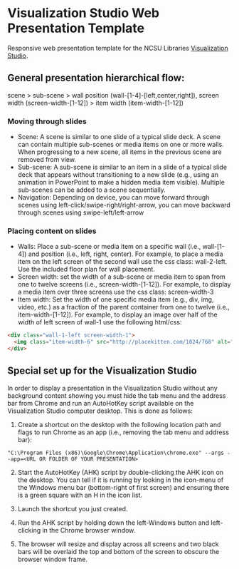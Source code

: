 # Visualization Studio Web Presentation Template
Responsive web presentation template for the NCSU Libraries [Visualization Studio](http://www.lib.ncsu.edu/spaces/visualization-studio).

## General presentation hierarchical flow:
scene >
sub-scene >
wall position (wall-[1-4]-[left,center,right]), screen width (screen-width-[1-12]) >
item width (item-width-[1-12])

### Moving through slides
* Scene: A scene is similar to one slide of a typical slide deck. A scene can contain multiple sub-scenes or media items on one or more walls. When progressing to a new scene, all items in the previous scene are removed from view.
* Sub-scene: A sub-scene is similar to an item in a slide of a typical slide deck that appears without transitioning to a new slide (e.g., using an animation in PowerPoint to make a hidden media item visible). Multiple sub-scenes can be added to a scene sequentially.
* Navigation: Depending on device, you can move forward through scenes using left-click/swipe-right/right-arrow, you can move backward through scenes using swipe-left/left-arrow

### Placing content on slides
* Walls: Place a sub-scene or media item on a specific wall (i.e., wall-[1-4]) and position (i.e., left, right, center). For example, to place a media item on the left screen of the second wall use the css class: wall-2-left. Use the included floor plan for wall placement.
* Screen width: set the width of a sub-scene or media item to span from one to twelve screens (i.e., screen-width-[1-12]). For example, to display a media item over three screens use the css class: screen-width-3
* Item width: Set the width of one specific media item (e.g., div, img, video, etc.) as a fraction of the parent container from one to twelve (i.e., item-width-[1-12]). For example, to display an image over half of the width of left screen of wall-1 use the following html/css:
```html
<div class="wall-1-left screen-width-1">
  <img class="item-width-6" src="http://placekitten.com/1024/768" alt="Kitten" />
</div>
```

## Special set up for the Visualization Studio
In order to display a presentation in the Visualization Studio without any background content showing you must hide the tab menu and the address bar from Chrome and run an AutoHotKey script available on the Visualization Studio computer desktop. This is done as follows:
1. Create a shortcut on the desktop with the following location path and flags to run Chrome as an app (i.e., removing the tab menu and address bar):
```
"C:\Program Files (x86)\Google\Chrome\Application\chrome.exe" --args --app=<URL OR FOLDER OF YOUR PRESENTATION>
```

2. Start the AutoHotKey (AHK) script by double-clicking the AHK icon on the desktop. You can tell if it is running by looking in the icon-menu of the Windows menu bar (bottom-right of first screen) and ensuring there is a green square with an H in the icon list.

3. Launch the shortcut you just created.

4. Run the AHK script by holding down the left-Windows button and left-clicking in the Chrome browser window.

5. The browser will resize and display across all screens and two black bars will be overlaid the top and bottom of the screen to obscure the browser window frame.
